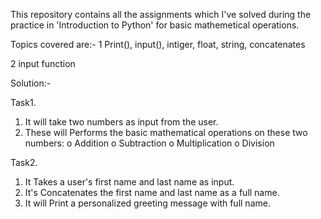 This repository contains all the assignments which I've solved during the practice in 'Introduction to Python' for basic mathemetical operations.

Topics covered are:-
1 Print(), input(), intiger, float, string, concatenates 

2 input function

Solution:-
  
Task1.
1. It will take two numbers as input from the user.
2. These will Performs the basic mathematical operations on these two numbers:
o	Addition
o	Subtraction
o	Multiplication
o	Division


Task2.
1. It Takes a user's first name and last name as input.
2. It's Concatenates the first name and last name as a full name.
3.  It will Print a personalized greeting message with full name.



